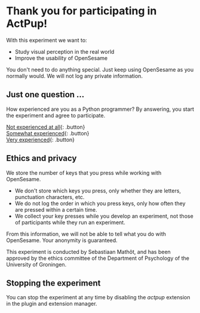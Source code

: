 # Thank you for participating in ActPup!

With this experiment we want to:

- Study visual perception in the real world
- Improve the usability of OpenSesame

You don't need to do anything special. Just keep using OpenSesame as you normally would. We will not log any private information.


## Just one question …

How experienced are you as a Python programmer? By answering, you start the experiment and agree to participate.

[Not experienced at all](opensesame://event.actpup_expertise_0){: .button}<br />
[Somewhat experienced](opensesame://event.actpup_expertise_1){: .button}<br />
[Very experienced](opensesame://event.actpup_expertise_2){: .button}<br />


## Ethics and privacy

We store the number of keys that you press while working with OpenSesame.

- We don't store which keys you press, only whether they are letters, punctuation characters, etc.
- We do not log the order in which you press keys, only how often they are pressed within a certain time.
- We collect your key presses while you develop an experiment, not those of participants while they run an experiment.

From this information, we will not be able to tell what you do with OpenSesame. Your anonymity is guaranteed.

This experiment is conducted by Sebastiaan Mathôt, and has been approved by the ethics committee of the Department of Psychology of the University of Groningen.


## Stopping the experiment

You can stop the experiment at any time by disabling the *actpup* extension in the plugin and extension manager.

